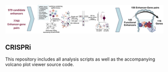 ![pipeline](./site_resources/Website_Fig.jpg)

## CRISPRi
This repository includes all analysis scripts as well as the accompanying volcano plot viewer source code.
